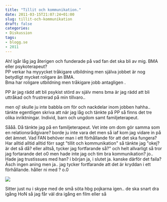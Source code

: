 ```yaml
---
title: "Tillit och kommunikation."
date: 2011-03-15T21:07:24+01:00
slug: tillit-och-kommunikation
draft: false
categories:
- Diskussion
tags:
- blogg.se
- 2011
---
```

Ah! igår låg jag återigen och funderade på vad fan det ska bli av mig. BMA eller psykoterapeut?  
PP verkar ha myyycket tråkigare utbildning men själva jobbet är nog betydligt mycket roligare än BMA.  
Bma har roligare utbildning men tråkigare jobb antagligen .  
  
PP är jag rädd att bli psykist störd av själv mens bma är jag rädd att bli uttråkad och frustrerad på min tillvaro..  
  
  
men oj! skulle ju inte babbla om för och nackdelar inom jobben hahha.. tänkte egentligen skriva att när jag låg och tänkte på PP så finns det tre olika inriktningar. Individ, barn och ungdom samt familjeterapeut.  
  
Sååå. Då tänkte jag på en familjeterapeut. Vet inte om dom gör samma som en relationsrådgivare? borde ju inte vara det men så iaf kom jag vidare in på det ämnet. Vad FAN behöver man i ett förhållande för att det ska fungera?  
Har alltid alltid alltid förr sagt "tillit och kommunikation" så tänkte jag "okej? är det så då? eller alltså, tycker jag fortfarande så?" och helt allvarligt så tror jag fortarande det o0 men hade inte jag och tim bra kommunikation? jo.. Hade jag trustissues med han? i början ja, i slutet ja. kanske därför det faila? Äsch ingen aning men ja.. jag tycker fortfarande att det är kryddan i ett förhållande. håller ni med ? o.0  
  
![](/assets/images/blogg.se/skype-rainbow_137821563.jpg)  
  
  
Sitter just nu i skype med de små söta hbg pojkarna igen.. de ska snart dra igång HoN så jag får väl dra igång en film eller så